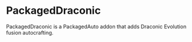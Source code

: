 # PackagedDraconic
PackagedDraconic is a PackagedAuto addon that adds Draconic Evolution fusion autocrafting.
